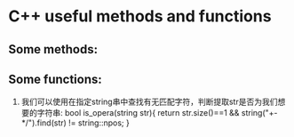 C++ useful methods and functions
================================
Some methods:
-------------
Some functions:
---------------
1. 我们可以使用在指定string串中查找有无匹配字符，判断提取str是否为我们想要的字符串:
bool is_opera(string str){
    return str.size()==1 && string("+-*/").find(str) != string::npos;
}
